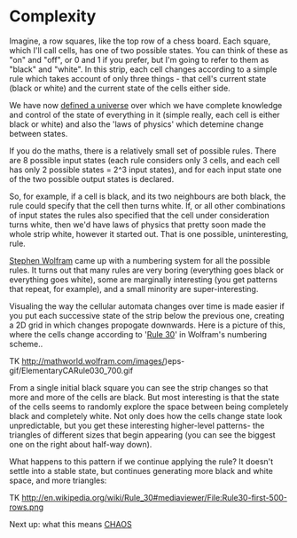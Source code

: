 # Complexity

Imagine, a row squares, like the top row of a chess board. Each square, which I'll call cells, has one of two possible states. You can think of these as "on" and "off", or 0 and 1 if you prefer, but I'm going to refer to them as "black" and "white". In this strip, each cell changes according to a simple rule which takes account of only three things - that cell's current state (black or white) and the current state of the cells either side.

We have now [defined a universe](http://en.wikipedia.org/wiki/Cellular_automaton) over which we have complete knowledge and control of the state of everything in it (simple really, each cell is either black or white) and also the 'laws of physics' which detemine change between states.

If you do the maths, there is a relatively small set of possible rules. There are 8 possible input states (each rule considers only 3 cells, and each cell has only 2 possible states = 2^3 input states), and for each input state one of the two possible output states is declared. 

So, for example, if a cell is black, and its two neighbours are both black, the rule could specify that the cell then turns white. If, or all other combinations of input states the rules also specified that the cell under consideration turns white, then we'd have laws of physics that pretty soon made the whole strip white, however it started out. That is one possible, uninteresting, rule.

[Stephen Wolfram](http://vserver1.cscs.lsa.umich.edu/~crshalizi/reviews/wolfram/) came up with a numbering system for all the possible rules. It turns out that many rules are very boring (everything goes black or everything goes white), some are marginally interesting (you get patterns that repeat, for example), and a small minority are super-interesting. 

Visualing the way the cellular automata changes over time is made easier if you put each successive state of the strip below the previous one, creating a 2D grid in which changes propogate downwards. Here is a picture of this, where the cells change according to '[Rule 30](http://en.wikipedia.org/wiki/Rule_30)' in Wolfram's numbering scheme..

TK
http://mathworld.wolfram.com/images/)eps-gif/ElementaryCARule030_700.gif

From a single initial black square you can see the strip changes so that more and more of the cells are black. But most interesting is that the state of the cells seems to randomly explore the space between being completely black and completely white. Not only does how the cells change state look unpredictable, but you get these interesting higher-level patterns- the triangles of different sizes that begin appearing (you can see the biggest one on the right about half-way down).

What happens to this pattern if we continue applying the rule? It doesn't settle into a stable state, but continues generating more black and white space, and more triangles:

TK
http://en.wikipedia.org/wiki/Rule_30#mediaviewer/File:Rule30-first-500-rows.png

Next up: what this means [CHAOS](https://twitter.com/intent/tweet?text=@ChoiceEngine%20CHAOS)

